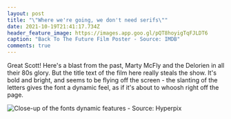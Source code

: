 ```yaml
---
layout: post
title: "\"Where we're going, we don't need serifs\""
date: 2021-10-19T21:41:17.734Z
header_feature_image: https://images.app.goo.gl/pQT8hoyigTqFJLDT6
caption: "Back To The Future Film Poster - Source: IMDB"
comments: true
---
```

Great Scott! Here's a blast from the past, Marty McFly and the Delorien in all their 80s glory. But the title text of the film here really steals the show. It's bold and bright, and seems to be flying off the screen - the slanting of the letters gives the font a dynamic feel, as if it's about to whoosh right off the page.



![](https://images.app.goo.gl/gwEDXSyf2JFHmPEN9 "Close-up of the fonts dynamic features - Source: Hyperpix")